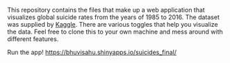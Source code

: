 This repository contains the files that make up a web application that visualizes global suicide rates from the years of 1985 to 2016. The dataset was supplied by [Kaggle](https://www.kaggle.com/russellyates88/suicide-rates-overview-1985-to-2016). There are various toggles that help you visualize the data. Feel free to clone this to your own machine and mess around with different features.

Run the app!
https://bhuvisahu.shinyapps.io/suicides_final/
